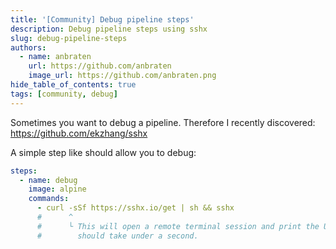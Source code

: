 ```yaml
---
title: '[Community] Debug pipeline steps'
description: Debug pipeline steps using sshx
slug: debug-pipeline-steps
authors:
  - name: anbraten
    url: https://github.com/anbraten
    image_url: https://github.com/anbraten.png
hide_table_of_contents: true
tags: [community, debug]
---
```


<!-- cspell:ignore sshx -->

Sometimes you want to debug a pipeline.
Therefore I recently discovered: <https://github.com/ekzhang/sshx>

A simple step like should allow you to debug:

```yaml
steps:
  - name: debug
    image: alpine
    commands:
      - curl -sSf https://sshx.io/get | sh && sshx
      #      ^
      #      └ This will open a remote terminal session and print the URL. It
      #        should take under a second.
```
